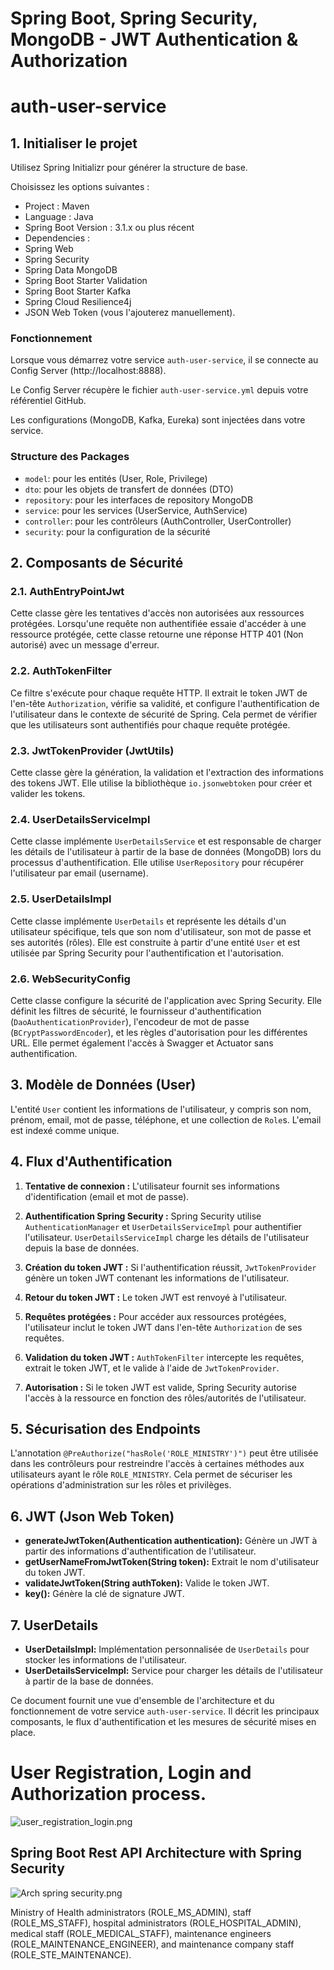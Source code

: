 # Spring Boot, Spring Security, MongoDB - JWT Authentication & Authorization
# auth-user-service

## 1. Initialiser le projet

Utilisez Spring Initializr pour générer la structure de base.

Choisissez les options suivantes :

*   Project : Maven
*   Language : Java
*   Spring Boot Version : 3.1.x ou plus récent
*   Dependencies :
   *   Spring Web
   *   Spring Security
   *   Spring Data MongoDB
   *   Spring Boot Starter Validation
   *   Spring Boot Starter Kafka
   *   Spring Cloud Resilience4j
   *   JSON Web Token (vous l'ajouterez manuellement).

### Fonctionnement

Lorsque vous démarrez votre service `auth-user-service`, il se connecte au Config Server (http://localhost:8888).

Le Config Server récupère le fichier `auth-user-service.yml` depuis votre référentiel GitHub.

Les configurations (MongoDB, Kafka, Eureka) sont injectées dans votre service.

### Structure des Packages

*   `model`: pour les entités (User, Role, Privilege)
*   `dto`: pour les objets de transfert de données (DTO)
*   `repository`: pour les interfaces de repository MongoDB
*   `service`: pour les services (UserService, AuthService)
*   `controller`: pour les contrôleurs (AuthController, UserController)
*   `security`: pour la configuration de la sécurité

## 2. Composants de Sécurité

### 2.1. AuthEntryPointJwt

Cette classe gère les tentatives d'accès non autorisées aux ressources protégées. Lorsqu'une requête non authentifiée essaie d'accéder à une ressource protégée, cette classe retourne une réponse HTTP 401 (Non autorisé) avec un message d'erreur.

### 2.2. AuthTokenFilter

Ce filtre s'exécute pour chaque requête HTTP. Il extrait le token JWT de l'en-tête `Authorization`, vérifie sa validité, et configure l'authentification de l'utilisateur dans le contexte de sécurité de Spring. Cela permet de vérifier que les utilisateurs sont authentifiés pour chaque requête protégée.

### 2.3. JwtTokenProvider (JwtUtils)

Cette classe gère la génération, la validation et l'extraction des informations des tokens JWT. Elle utilise la bibliothèque `io.jsonwebtoken` pour créer et valider les tokens.

### 2.4. UserDetailsServiceImpl

Cette classe implémente `UserDetailsService` et est responsable de charger les détails de l'utilisateur à partir de la base de données (MongoDB) lors du processus d'authentification.  Elle utilise `UserRepository` pour récupérer l'utilisateur par email (username).

### 2.5. UserDetailsImpl

Cette classe implémente `UserDetails` et représente les détails d'un utilisateur spécifique, tels que son nom d'utilisateur, son mot de passe et ses autorités (rôles). Elle est construite à partir d'une entité `User` et est utilisée par Spring Security pour l'authentification et l'autorisation.

### 2.6. WebSecurityConfig

Cette classe configure la sécurité de l'application avec Spring Security. Elle définit les filtres de sécurité, le fournisseur d'authentification (`DaoAuthenticationProvider`), l'encodeur de mot de passe (`BCryptPasswordEncoder`), et les règles d'autorisation pour les différentes URL.  Elle permet également l'accès à Swagger et Actuator sans authentification.

## 3. Modèle de Données (User)

L'entité `User` contient les informations de l'utilisateur, y compris son nom, prénom, email, mot de passe, téléphone, et une collection de `Role`s.  L'email est indexé comme unique.

## 4. Flux d'Authentification

1.  **Tentative de connexion :** L'utilisateur fournit ses informations d'identification (email et mot de passe).

2.  **Authentification Spring Security :** Spring Security utilise `AuthenticationManager` et `UserDetailsServiceImpl` pour authentifier l'utilisateur. `UserDetailsServiceImpl` charge les détails de l'utilisateur depuis la base de données.

3.  **Création du token JWT :** Si l'authentification réussit, `JwtTokenProvider` génère un token JWT contenant les informations de l'utilisateur.

4.  **Retour du token JWT :** Le token JWT est renvoyé à l'utilisateur.

5.  **Requêtes protégées :** Pour accéder aux ressources protégées, l'utilisateur inclut le token JWT dans l'en-tête `Authorization` de ses requêtes.

6.  **Validation du token JWT :** `AuthTokenFilter` intercepte les requêtes, extrait le token JWT, et le valide à l'aide de `JwtTokenProvider`.

7.  **Autorisation :** Si le token JWT est valide, Spring Security autorise l'accès à la ressource en fonction des rôles/autorités de l'utilisateur.

## 5.  Sécurisation des Endpoints

L'annotation `@PreAuthorize("hasRole('ROLE_MINISTRY')")` peut être utilisée dans les contrôleurs pour restreindre l'accès à certaines méthodes aux utilisateurs ayant le rôle `ROLE_MINISTRY`.  Cela permet de sécuriser les opérations d'administration sur les rôles et privilèges.

## 6.  JWT (Json Web Token)

*   **generateJwtToken(Authentication authentication):** Génère un JWT à partir des informations d'authentification de l'utilisateur.
*   **getUserNameFromJwtToken(String token):** Extrait le nom d'utilisateur du token JWT.
*   **validateJwtToken(String authToken):** Valide le token JWT.
*   **key():**  Génère la clé de signature JWT.

## 7. UserDetails

*   **UserDetailsImpl:** Implémentation personnalisée de `UserDetails` pour stocker les informations de l'utilisateur.
*   **UserDetailsServiceImpl:** Service pour charger les détails de l'utilisateur à partir de la base de données.

Ce document fournit une vue d'ensemble de l'architecture et du fonctionnement de votre service `auth-user-service`. Il décrit les principaux composants, le flux d'authentification et les mesures de sécurité mises en place.


# User Registration, Login and Authorization process.
![user_registration_login.png](user_registration_login.png)
## Spring Boot Rest API Architecture with Spring Security
![Arch spring security.png](Arch%20spring%20security.png)



Ministry of Health administrators (ROLE_MS_ADMIN), staff (ROLE_MS_STAFF), hospital administrators (ROLE_HOSPITAL_ADMIN), medical staff (ROLE_MEDICAL_STAFF), maintenance engineers (ROLE_MAINTENANCE_ENGINEER), and maintenance company staff (ROLE_STE_MAINTENANCE).
